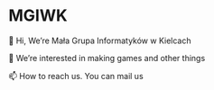 # MGIWK
  👋 Hi, We’re Mała Grupa Informatyków w Kielcach


  
  👀 We’re interested in making games and other things


  
  📫 How to reach us. You can mail us


  
